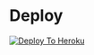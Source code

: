
# Deploy
[![Deploy To Heroku]( https://www.herokucdn.com/deploy/button.svg)](https://heroku.com/deploy
)
